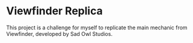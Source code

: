 # Viewfinder Replica
 This project is a challenge for myself to replicate the main mechanic from Viewfinder, developed by Sad Owl Studios.
